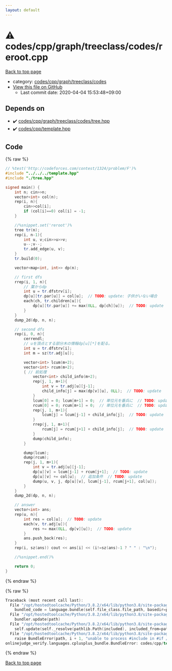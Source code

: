 ```yaml
---
layout: default
---
```


<!-- mathjax config similar to math.stackexchange -->
<script type="text/javascript" async
  src="https://cdnjs.cloudflare.com/ajax/libs/mathjax/2.7.5/MathJax.js?config=TeX-MML-AM_CHTML">
</script>
<script type="text/x-mathjax-config">
  MathJax.Hub.Config({
    TeX: { equationNumbers: { autoNumber: "AMS" }},
    tex2jax: {
      inlineMath: [ ['$','$'] ],
      processEscapes: true
    },
    "HTML-CSS": { matchFontHeight: false },
    displayAlign: "left",
    displayIndent: "2em"
  });
</script>

<script type="text/javascript" src="https://cdnjs.cloudflare.com/ajax/libs/jquery/3.4.1/jquery.min.js"></script>
<script src="https://cdn.jsdelivr.net/npm/jquery-balloon-js@1.1.2/jquery.balloon.min.js" integrity="sha256-ZEYs9VrgAeNuPvs15E39OsyOJaIkXEEt10fzxJ20+2I=" crossorigin="anonymous"></script>
<script type="text/javascript" src="../../../../../../assets/js/copy-button.js"></script>
<link rel="stylesheet" href="../../../../../../assets/css/copy-button.css" />


# :warning: codes/cpp/graph/treeclass/codes/reroot.cpp

<a href="../../../../../../index.html">Back to top page</a>

* category: <a href="../../../../../../index.html#54dcc55c2c64fd1eb0de496df8f72752">codes/cpp/graph/treeclass/codes</a>
* <a href="{{ site.github.repository_url }}/blob/master/codes/cpp/graph/treeclass/codes/reroot.cpp">View this file on GitHub</a>
    - Last commit date: 2020-04-04 15:53:48+09:00




## Depends on

* :heavy_check_mark: <a href="tree.hpp.html">codes/cpp/graph/treeclass/codes/tree.hpp</a>
* :heavy_check_mark: <a href="../../../template.hpp.html">codes/cpp/template.hpp</a>


## Code

<a id="unbundled"></a>
{% raw %}
```cpp
// %test('http://codeforces.com/contest/1324/problem/F')%
#include "../../../template.hpp"
#include "./tree.hpp"

signed main() {
    int n; cin>>n;
    vector<int> col(n);
    rep(i, n){
        cin>>col[i];
        if (col[i]==0) col[i] = -1;
    }

    //%snippet.set('reroot')%
    tree tr(n);
    rep(i, n-1){
        int u, v;cin>>u>>v;
        u--;v--;
        tr.add_edge(u, v);
    }
    tr.build(0);

    vector<map<int, int>> dp(n);

    // first dfs
    rrep(i, 1, n){
        // 葉からdp
        int u = tr.dfstrv[i];
        dp[u][tr.par[u]] = col[u];  // TODO: update: 子供がいない場合
        each(ch, tr.children[u]){
            dp[u][tr.par[u]] += max(0LL, dp[ch][u]);  // TODO: update
        }
    }
    dump_2d(dp, n, n);

    // second dfs
    rep(i, 0, n){
        cerrendl;
        // uを頂点とする部分木の情報dp[u][*]を配る。
        int u = tr.dfstrv[i];
        int m = sz(tr.adj[u]);

        vector<int> lcum(m+2);
        vector<int> rcum(m+2);
        { // 前処理
            vector<int> child_info(m+2);
            rep(j, 1, m+1){
                int v = tr.adj[u][j-1];
                child_info[j] = max(dp[v][u], 0LL);  // TODO: update
            }
            lcum[0] = 0; lcum[m+1] = 0;  // 単位元を番兵に  // TODO: update
            rcum[0] = 0; rcum[m+1] = 0;  // 単位元を番兵に  // TODO: update
            rep(j, 1, m+1){
                lcum[j] = lcum[j-1] + child_info[j];  // TODO: update
            }
            rrep(j, 1, m+1){
                rcum[j] = rcum[j+1] + child_info[j];  // TODO: update
            }
            dump(child_info);
        }

        dump(lcum);
        dump(rcum);
        rep(j, 1, m+1){
            int v = tr.adj[u][j-1];
            dp[u][v] = lcum[j-1] + rcum[j+1];  // TODO: update
            dp[u][v] += col[u];  // 追加条件  // TODO: update
            dump(u, v, j, dp[u][v], lcum[j-1], rcum[j+1], col[u]);
        }
    }
    dump_2d(dp, n, n);

    // answer
    vector<int> ans;
    rep(u, n){
        int res = col[u];  // TODO: update
        each(v, tr.adj[u]){
            res += max(0LL, dp[v][u]);  // TODO: update
        }
        ans.push_back(res);
    }
    rep(i, sz(ans)) cout << ans[i] << (i!=sz(ans)-1 ? " " : "\n");

    //%snippet.end()%

    return 0;
}

```
{% endraw %}

<a id="bundled"></a>
{% raw %}
```cpp
Traceback (most recent call last):
  File "/opt/hostedtoolcache/Python/3.8.2/x64/lib/python3.8/site-packages/onlinejudge_verify/docs.py", line 340, in write_contents
    bundled_code = language.bundle(self.file_class.file_path, basedir=pathlib.Path.cwd())
  File "/opt/hostedtoolcache/Python/3.8.2/x64/lib/python3.8/site-packages/onlinejudge_verify/languages/cplusplus.py", line 170, in bundle
    bundler.update(path)
  File "/opt/hostedtoolcache/Python/3.8.2/x64/lib/python3.8/site-packages/onlinejudge_verify/languages/cplusplus_bundle.py", line 282, in update
    self.update(self._resolve(pathlib.Path(included), included_from=path))
  File "/opt/hostedtoolcache/Python/3.8.2/x64/lib/python3.8/site-packages/onlinejudge_verify/languages/cplusplus_bundle.py", line 281, in update
    raise BundleError(path, i + 1, "unable to process #include in #if / #ifdef / #ifndef other than include guards")
onlinejudge_verify.languages.cplusplus_bundle.BundleError: codes/cpp/template.hpp: line 48: unable to process #include in #if / #ifdef / #ifndef other than include guards

```
{% endraw %}

<a href="../../../../../../index.html">Back to top page</a>

